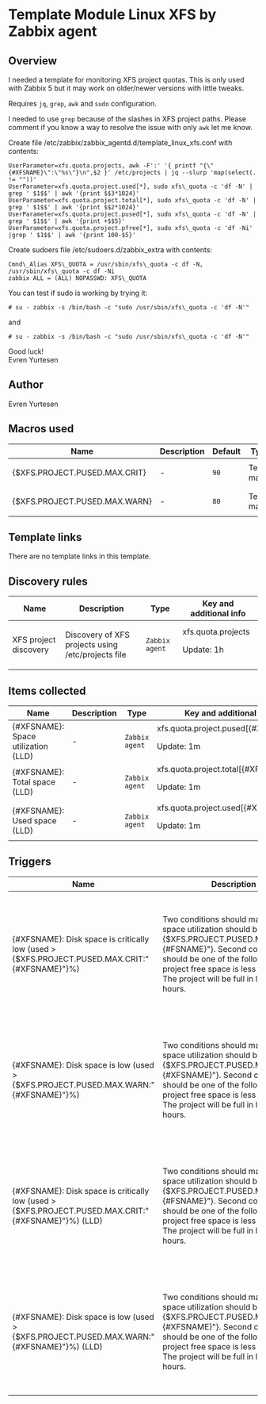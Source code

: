 # Template Module Linux XFS by Zabbix agent

## Overview

I needed a template for monitoring XFS project quotas. This is only used with Zabbix 5 but it may work on older/newer versions with little tweaks.


Requires `jq`, `grep`, `awk` and `sudo` configuration.


I needed to use `grep` because of the slashes in XFS project paths. Please comment if you know a way to resolve the issue with only `awk` let me know.


Create file /etc/zabbix/zabbix\_agentd.d/template\_linux\_xfs.conf with contents:



```
UserParameter=xfs.quota.projects, awk -F':' '{ printf "{\"{#XFSNAME}\":\"%s\"}\n",$2 }' /etc/projects | jq --slurp 'map(select(. != ""))'
UserParameter=xfs.quota.project.used[*], sudo xfs\_quota -c 'df -N' | grep ' $1$$' | awk '{print $$3*1024}'
UserParameter=xfs.quota.project.total[*], sudo xfs\_quota -c 'df -N' | grep ' $1$$' | awk '{print $$2*1024}'
UserParameter=xfs.quota.project.pused[*], sudo xfs\_quota -c 'df -N' | grep ' $1$$' | awk '{print +$$5}'
UserParameter=xfs.quota.project.pfree[*], sudo xfs\_quota -c 'df -Ni' |grep ' $1$$' | awk '{print 100-$5}'

```

  
Create sudoers file /etc/sudoers.d/zabbix\_extra with contents:



```
Cmnd\_Alias XFS\_QUOTA = /usr/sbin/xfs\_quota -c df -N, /usr/sbin/xfs\_quota -c df -Ni
zabbix ALL = (ALL) NOPASSWD: XFS\_QUOTA

```

  
You can test if sudo is working by trying it:



```
# su - zabbix -s /bin/bash -c "sudo /usr/sbin/xfs\_quota -c 'df -N'"

```

  
and



```
# su - zabbix -s /bin/bash -c "sudo /usr/sbin/xfs\_quota -c 'df -N'"

```

  
Good luck!  
Evren Yurtesen

## Author

Evren Yurtesen

## Macros used

|Name|Description|Default|Type|
|----|-----------|-------|----|
|{$XFS.PROJECT.PUSED.MAX.CRIT}|<p>-</p>|`90`|Text macro|
|{$XFS.PROJECT.PUSED.MAX.WARN}|<p>-</p>|`80`|Text macro|
## Template links

There are no template links in this template.

## Discovery rules

|Name|Description|Type|Key and additional info|
|----|-----------|----|----|
|XFS project discovery|<p>Discovery of XFS projects using /etc/projects file</p>|`Zabbix agent`|xfs.quota.projects<p>Update: 1h</p>|
## Items collected

|Name|Description|Type|Key and additional info|
|----|-----------|----|----|
|{#XFSNAME}: Space utilization (LLD)|<p>-</p>|`Zabbix agent`|xfs.quota.project.pused[{#XFSNAME}]<p>Update: 1m</p>|
|{#XFSNAME}: Total space (LLD)|<p>-</p>|`Zabbix agent`|xfs.quota.project.total[{#XFSNAME}]<p>Update: 1m</p>|
|{#XFSNAME}: Used space (LLD)|<p>-</p>|`Zabbix agent`|xfs.quota.project.used[{#XFSNAME}]<p>Update: 1m</p>|
## Triggers

|Name|Description|Expression|Priority|
|----|-----------|----------|--------|
|{#XFSNAME}: Disk space is critically low (used > {$XFS.PROJECT.PUSED.MAX.CRIT:"{#XFSNAME}"}%)|<p>Two conditions should match: First, space utilization should be above {$XFS.PROJECT.PUSED.MAX.CRIT:"{#FSNAME}"}. Second condition should be one of the following: - The project free space is less than 5G. - The project will be full in less than 24 hours.</p>|<p>**Expression**: {Template Module Linux XFS by Zabbix agent:xfs.quota.project.pused[{#XFSNAME}].last()}>90 and (({Template Module Linux XFS by Zabbix agent:xfs.quota.project.total[{#XFSNAME}].last()}-{Template Module Linux XFS by Zabbix agent:xfs.quota.project.pused[{#XFSNAME}].last()})<5G or {Template Module Linux XFS by Zabbix agent:xfs.quota.project.pused[{#XFSNAME}].timeleft(1h,,100)}<1d)</p><p>**Recovery expression**: </p>|average|
|{#XFSNAME}: Disk space is low (used > {$XFS.PROJECT.PUSED.MAX.WARN:"{#XFSNAME}"}%)|<p>Two conditions should match: First, space utilization should be above {$XFS.PROJECT.PUSED.MAX.WARN:"{#XFSNAME}"}. Second condition should be one of the following: - The project free space is less than 10G. - The project will be full in less than 24 hours.</p>|<p>**Expression**: {Template Module Linux XFS by Zabbix agent:xfs.quota.project.pused[{#XFSNAME}].last()}>80 and (({Template Module Linux XFS by Zabbix agent:xfs.quota.project.total[{#XFSNAME}].last()}-{Template Module Linux XFS by Zabbix agent:xfs.quota.project.pused[{#XFSNAME}].last()})<10G or {Template Module Linux XFS by Zabbix agent:xfs.quota.project.pused[{#XFSNAME}].timeleft(1h,,100)}<1d)</p><p>**Recovery expression**: </p>|warning|
|{#XFSNAME}: Disk space is critically low (used > {$XFS.PROJECT.PUSED.MAX.CRIT:"{#XFSNAME}"}%) (LLD)|<p>Two conditions should match: First, space utilization should be above {$XFS.PROJECT.PUSED.MAX.CRIT:"{#FSNAME}"}. Second condition should be one of the following: - The project free space is less than 5G. - The project will be full in less than 24 hours.</p>|<p>**Expression**: {Template Module Linux XFS by Zabbix agent:xfs.quota.project.pused[{#XFSNAME}].last()}>90 and (({Template Module Linux XFS by Zabbix agent:xfs.quota.project.total[{#XFSNAME}].last()}-{Template Module Linux XFS by Zabbix agent:xfs.quota.project.pused[{#XFSNAME}].last()})<5G or {Template Module Linux XFS by Zabbix agent:xfs.quota.project.pused[{#XFSNAME}].timeleft(1h,,100)}<1d)</p><p>**Recovery expression**: </p>|average|
|{#XFSNAME}: Disk space is low (used > {$XFS.PROJECT.PUSED.MAX.WARN:"{#XFSNAME}"}%) (LLD)|<p>Two conditions should match: First, space utilization should be above {$XFS.PROJECT.PUSED.MAX.WARN:"{#XFSNAME}"}. Second condition should be one of the following: - The project free space is less than 10G. - The project will be full in less than 24 hours.</p>|<p>**Expression**: {Template Module Linux XFS by Zabbix agent:xfs.quota.project.pused[{#XFSNAME}].last()}>80 and (({Template Module Linux XFS by Zabbix agent:xfs.quota.project.total[{#XFSNAME}].last()}-{Template Module Linux XFS by Zabbix agent:xfs.quota.project.pused[{#XFSNAME}].last()})<10G or {Template Module Linux XFS by Zabbix agent:xfs.quota.project.pused[{#XFSNAME}].timeleft(1h,,100)}<1d)</p><p>**Recovery expression**: </p>|warning|
